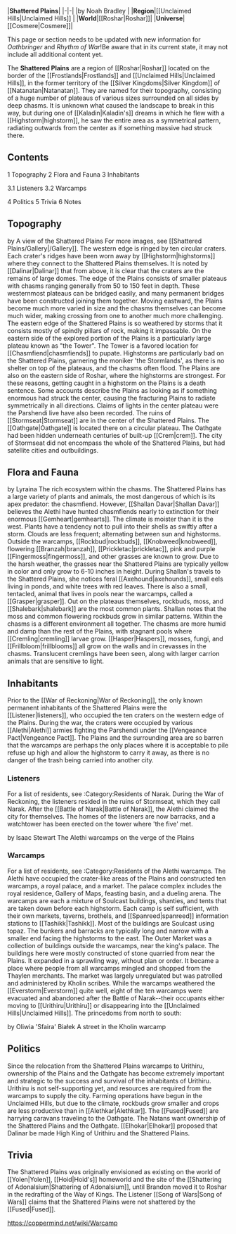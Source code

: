 |**Shattered Plains**|
|-|-|
|by  Noah Bradley |
|**Region**|[[Unclaimed Hills\|Unclaimed Hills]] |
|**World**|[[Roshar\|Roshar]]|
|**Universe**|[[Cosmere\|Cosmere]]|

This page or section needs to be updated with new information for *Oathbringer* and *Rhythm of War*!Be aware that in its current state, it may not include all additional content yet.

The **Shattered Plains** are a region of [[Roshar\|Roshar]] located on the border of the [[Frostlands\|Frostlands]] and [[Unclaimed Hills\|Unclaimed Hills]], in the former territory of the [[Silver Kingdoms\|Silver Kingdom]] of [[Natanatan\|Natanatan]]. They are named for their topography, consisting of a huge number of plateaus of various sizes surrounded on all sides by deep chasms. It is unknown what caused the landscape to break in this way, but during one of [[Kaladin\|Kaladin's]] dreams in which he flew with a [[Highstorm\|highstorm]], he saw the entire area as a symmetrical pattern, radiating outwards from the center as if something massive had struck there.

## Contents

1 Topography
2 Flora and Fauna
3 Inhabitants

3.1 Listeners
3.2 Warcamps


4 Politics
5 Trivia
6 Notes


## Topography
 by  A view of the Shattered Plains
For more images, see [[Shattered Plains/Gallery\|/Gallery]].
The western edge is ringed by ten circular craters. Each crater's ridges have been worn away by [[Highstorm\|highstorms]] where they connect to the Shattered Plains themselves. It is noted by [[Dalinar\|Dalinar]] that from above, it is clear that the craters are the remains of large domes.
The edge of the Plains consists of smaller plateaus with chasms ranging generally from 50 to 150 feet in depth. These westernmost plateaus can be bridged easily, and many permanent bridges have been constructed joining them together. Moving eastward, the Plains become much more varied in size and the chasms themselves can become much wider, making crossing from one to another much more challenging. The eastern edge of the Shattered Plains is so weathered by storms that it consists mostly of spindly pillars of rock, making it impassable.
On the eastern side of the explored portion of the Plains is a particularly large plateau known as "the Tower". The Tower is a favored location for [[Chasmfiend\|chasmfiends]] to pupate.
Highstorms are particularly bad on the Shattered Plains, garnering the moniker 'the Stormlands', as there is no shelter on top of the plateaus, and the chasms often flood. The Plains are also on the eastern side of Roshar, where the highstorms are strongest. For these reasons, getting caught in a highstorm on the Plains is a death sentence.
Some accounts describe the Plains as looking as if something enormous had struck the center, causing the fracturing Plains to radiate symmetrically in all directions. Claims of lights in the center plateau were the Parshendi live have also been recorded.
The ruins of [[Stormseat\|Stormseat]] are in the center of the Shattered Plains. The [[Oathgate\|Oathgate]] is located there on a circular plateau. The Oathgate had been hidden underneath centuries of built-up [[Crem\|crem]]. The city of Stormseat did not encompass the whole of the Shattered Plains, but had satellite cities and outbuildings.

## Flora and Fauna
 by  Lyraina  The rich ecosystem within the chasms.
The Shattered Plains has a large variety of plants and animals, the most dangerous of which is its apex predator: the chasmfiend. However, [[Shallan Davar\|Shallan Davar]] believes the Alethi have hunted chasmfiends nearly to extinction for their enormous [[Gemheart\|gemhearts]].
The climate is moister than it is the west. Plants have a tendency not to pull into their shells as swiftly after a storm. Clouds are less frequent; alternating between sun and highstorms. Outside the warcamps, [[Rockbud\|rockbuds]], [[Knobweed\|knobweed]], flowering [[Branzah\|branzah]], [[Prickletac\|prickletac]], pink and purple [[Fingermoss\|fingermoss]], and other grasses are known to grow. Due to the harsh weather, the grasses near the Shattered Plains are typically yellow in color and only grow to 6-10 inches in height.
During Shallan's travels to the Shattered Plains, she notices feral [[Axehound\|axehounds]], small eels living in ponds, and white trees with red leaves. There is also a small, tentacled, animal that lives in pools near the warcamps, called a [[Grasper\|grasper]].
Out on the plateaus themselves, rockbuds, moss, and [[Shalebark\|shalebark]] are the most common plants. Shallan notes that the moss and common flowering rockbuds grow in similar patterns.
Within the chasms is a different environment all together. The chasms are more humid and damp than the rest of the Plains, with stagnant pools where [[Cremling\|cremling]] larvae grow. [[Hasper\|Haspers]], mosses, fungi, and [[Frillbloom\|frillblooms]] all grow on the walls and in crevasses in the chasms. Translucent cremlings have been seen, along with larger carrion animals that are sensitive to light.

## Inhabitants
Prior to the [[War of Reckoning\|War of Reckoning]], the only known permanent inhabitants of the Shattered Plains were the [[Listener\|listeners]], who occupied the ten craters on the western edge of the Plains. During the war, the craters were occupied by various [[Alethi\|Alethi]] armies fighting the Parshendi under the [[Vengeance Pact\|Vengeance Pact]]. The Plains and the surrounding area are so barren that the warcamps are perhaps the only places where it is acceptable to pile refuse up high and allow the highstorm to carry it away, as there is no danger of the trash being carried into another city.

### Listeners
For a list of residents, see :Category:Residents of Narak.
During the War of Reckoning, the listeners resided in the ruins of Stormseat, which they call Narak. After the [[Battle of Narak\|Battle of Narak]], the Alethi claimed the city for themselves. The homes of the listeners are now barracks, and a watchtower has been erected on the tower where 'the five' met.

 by  Isaac Stewart  The Alethi warcamps on the verge of the Plains
### Warcamps
For a list of residents, see :Category:Residents of the Alethi warcamps.
The Alethi have occupied the crater-like areas of the Plains and constructed ten warcamps, a royal palace, and a market. The palace complex includes the royal residence, Gallery of Maps, feasting basin, and a dueling arena.
The warcamps are each a mixture of Soulcast buildings, shanties, and tents that are taken down before each highstorm. Each camp is self sufficient, with their own markets, taverns, brothels, and [[Spanreed\|spanreed]] information stations to [[Tashikk\|Tashikk]]. Most of the buildings are Soulcast using topaz. The bunkers and barracks are typically long and narrow with a smaller end facing the highstorms to the east.
The Outer Market was a collection of buildings outside the warcamps, near the king's palace. The buildings here were mostly constructed of stone quarried from near the Plains. It expanded in a sprawling way, without plan or order. It became a place where people from all warcamps mingled and shopped from the Thaylen merchants. The market was largely unregulated but was patrolled and administered by Kholin scribes.
While the warcamps weathered the [[Everstorm\|Everstorm]] quite well, eight of the ten warcamps were evacuated and abandoned after the Battle of Narak--their occupants either moving to [[Urithiru\|Urithiru]] or disappearing into the [[Unclaimed Hills\|Unclaimed Hills]].
The princedoms from north to south:

 by  Oliwia 'Sfaira' Białek  A street in the Kholin warcamp

## Politics
Since the relocation from the Shattered Plains warcamps to Urithiru, ownership of the Plains and the Oathgate has become extremely important and strategic to the success and survival of the inhabitants of Urithiru. Urithiru is not self-supporting yet, and resources are required from the warcamps to supply the city. Farming operations have begun in the Unclaimed Hills, but due to the climate, rockbuds grow smaller and crops are less productive than in [[Alethkar\|Alethkar]]. The [[Fused\|Fused]] are harrying caravans traveling to the Oathgate.
The Natans want ownership of the Shattered Plains and the Oathgate. [[Elhokar\|Elhokar]] proposed that Dalinar be made High King of Urithiru and the Shattered Plains.

## Trivia
The Shattered Plains was originally envisioned as existing on the world of [[Yolen\|Yolen]], [[Hoid\|Hoid's]] homeworld and the site of the [[Shattering of Adonalsium\|Shattering of Adonalsium]], until Brandon moved it to Roshar in the redrafting of the Way of Kings.
The Listener [[Song of Wars\|Song of Wars]] claims that the Shattered Plains were not shattered by the [[Fused\|Fused]].


https://coppermind.net/wiki/Warcamp